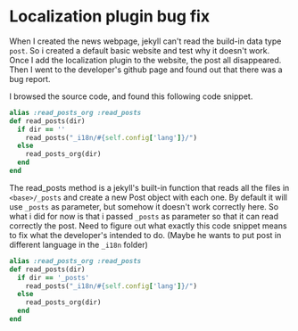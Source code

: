 # Localization plugin bug fix

When I created the news webpage, jekyll can't read the build-in data type `post`. So i created a default basic website and test why it doesn't work. Once I add the localization plugin to the website, the post all disappeared. Then I went to the developer's github page and found out that there was a bug report. 

I browsed the source code, and found this following code snippet.

```ruby
alias :read_posts_org :read_posts
def read_posts(dir)
  if dir == ''
    read_posts("_i18n/#{self.config['lang']}/")
  else
    read_posts_org(dir)
  end
end
```
The read_posts method is a jekyll's built-in function that reads all the files in `<base>/_posts` and create a new Post object with each one. By default it will use `_posts` as parameter, but somehow it doesn't work correctly here.
So what i did for now is that i passed `_posts` as parameter so that it can read correctly the post. Need to figure out what exactly this code snippet means to fix what the developer's intended to do. (Maybe he wants to put post in different language in the `_i18n` folder)

```ruby
alias :read_posts_org :read_posts
def read_posts(dir)
  if dir == '_posts'
    read_posts("_i18n/#{self.config['lang']}/")
  else
    read_posts_org(dir)
  end
end
```